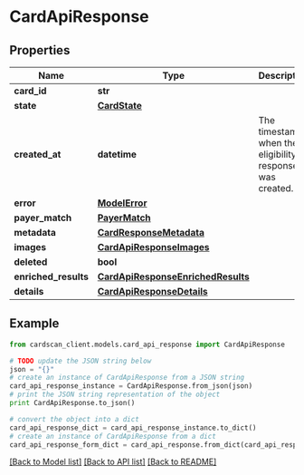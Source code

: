 # CardApiResponse


## Properties
Name | Type | Description | Notes
------------ | ------------- | ------------- | -------------
**card_id** | **str** |  | 
**state** | [**CardState**](CardState.md) |  | 
**created_at** | **datetime** | The timestamp when the eligibility response was created. | 
**error** | [**ModelError**](ModelError.md) |  | [optional] 
**payer_match** | [**PayerMatch**](PayerMatch.md) |  | [optional] 
**metadata** | [**CardResponseMetadata**](CardResponseMetadata.md) |  | [optional] 
**images** | [**CardApiResponseImages**](CardApiResponseImages.md) |  | [optional] 
**deleted** | **bool** |  | 
**enriched_results** | [**CardApiResponseEnrichedResults**](CardApiResponseEnrichedResults.md) |  | [optional] 
**details** | [**CardApiResponseDetails**](CardApiResponseDetails.md) |  | [optional] 

## Example

```python
from cardscan_client.models.card_api_response import CardApiResponse

# TODO update the JSON string below
json = "{}"
# create an instance of CardApiResponse from a JSON string
card_api_response_instance = CardApiResponse.from_json(json)
# print the JSON string representation of the object
print CardApiResponse.to_json()

# convert the object into a dict
card_api_response_dict = card_api_response_instance.to_dict()
# create an instance of CardApiResponse from a dict
card_api_response_form_dict = card_api_response.from_dict(card_api_response_dict)
```
[[Back to Model list]](../README.md#documentation-for-models) [[Back to API list]](../README.md#documentation-for-api-endpoints) [[Back to README]](../README.md)


